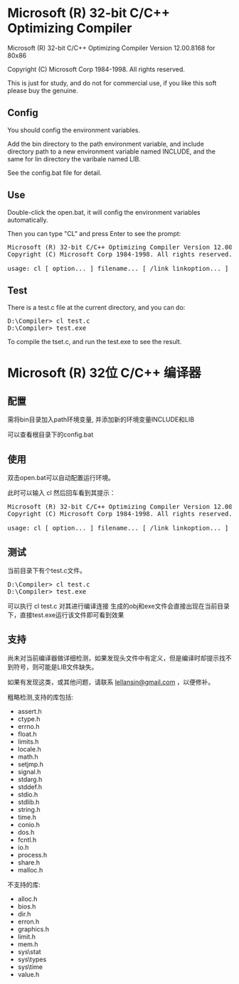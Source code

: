 <h1>Microsoft (R) 32-bit C/C++ Optimizing Compiler</h1>

Microsoft (R) 32-bit C/C++ Optimizing Compiler Version 12.00.8168 for 80x86

Copyright (C) Microsoft Corp 1984-1998. All rights reserved.

This is just for study, and do not for commercial use, if you like this soft please buy the genuine.

<h2>Config</h2>

You should config the environment variables.

Add the bin directory to the path environment variable, and include directory path to a new environment variable named INCLUDE, and the same for lin directory the varibale named LIB.

See the config.bat file for detail.

<h2>Use</h2>

Double-click the open.bat, it will config the environment variables automatically.

Then you can type "CL" and press Enter to see the prompt:

<pre>
Microsoft (R) 32-bit C/C++ Optimizing Compiler Version 12.00.8168 for 80x86
Copyright (C) Microsoft Corp 1984-1998. All rights reserved.

usage: cl [ option... ] filename... [ /link linkoption... ]
</pre>


<h2>Test</h2>

There is a test.c file at the current directory, and you can do:

<pre>
D:\Compiler> cl test.c
D:\Compiler> test.exe
</pre>

To compile the tset.c, and run the test.exe to see the result.


<h1>Microsoft (R) 32位 C/C++ 编译器</h1>


<h2>配置</h2>

需将bin目录加入path环境变量, 并添加新的环境变量INCLUDE和LIB

可以查看根目录下的config.bat


<h2>使用</h2>

双击open.bat可以自动配置运行环境。

此时可以输入 cl 然后回车看到其提示：

<pre>
Microsoft (R) 32-bit C/C++ Optimizing Compiler Version 12.00.8168 for 80x86
Copyright (C) Microsoft Corp 1984-1998. All rights reserved.

usage: cl [ option... ] filename... [ /link linkoption... ]
</pre>


<h2>测试</h2>

当前目录下有个test.c文件。

<pre>
D:\Compiler> cl test.c
D:\Compiler> test.exe
</pre>

可以执行 cl test.c 对其进行编译连接
生成的obj和exe文件会直接出现在当前目录下，直接test.exe运行该文件即可看到效果


<h2>支持</h2>

尚未对当前编译器做详细检测，如果发现头文件中有定义，但是编译时却提示找不到符号，则可能是LIB文件缺失。

如果有发现这类，或其他问题，请联系 lellansin@gmail.com ，以便修补。


粗略检测,支持的库包括:

<ul>
	<li>assert.h</li>
	<li>ctype.h</li>
	<li>errno.h</li>
	<li>float.h</li>
	<li>limits.h</li>
	<li>locale.h</li>
	<li>math.h</li>
	<li>setjmp.h</li>
	<li>signal.h</li>
	<li>stdarg.h</li>
	<li>stddef.h</li>
	<li>stdio.h</li>
	<li>stdlib.h</li>
	<li>string.h</li>
	<li>time.h</li>
	<li>conio.h</li>
	<li>dos.h</li>
	<li>fcntl.h</li>
	<li>io.h</li>
	<li>process.h</li>
	<li>share.h</li>
	<li>malloc.h</li>
</ul>

不支持的库:

<ul>
	<li>alloc.h</li>
	<li>bios.h</li>
	<li>dir.h</li>
	<li>erron.h</li>
	<li>graphics.h</li>
	<li>limit.h</li>
	<li>mem.h</li>
	<li>sys\stat</li>
	<li>sys\types</li>
	<li>sys\time</li>
	<li>value.h</li>
</ul>

